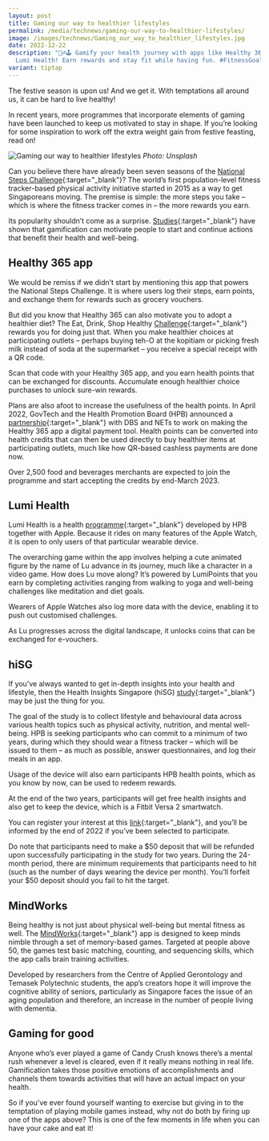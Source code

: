 ```yaml
---
layout: post
title: Gaming our way to healthier lifestyles
permalink: /media/technews/gaming-our-way-to-healthier-lifestyles/
image: /images/technews/Gaming_our_way_to_healthier_lifestyles.jpg
date: 2022-12-22
description: "🏃‍♂️🕹️ Gamify your health journey with apps like Healthy 365 and
  Lumi Health! Earn rewards and stay fit while having fun. #FitnessGoals"
variant: tiptap
---
```

The festive season is upon us! And we get it. With temptations all around us, it can be hard to live healthy!

In recent years, more programmes that incorporate elements of gaming have been launched to keep us motivated to stay in shape. If you’re looking for some inspiration to work off the extra weight gain from festive feasting, read on!

![Gaming our way to healthier lifestyles](/images/technews/steps.jpg)
*Photo: Unsplash*

Can you believe there have already been seven seasons of the [National Steps Challenge](https://www.tech.gov.sg/media/technews/stepping-up-to-the-healthy-challenge){:target="_blank"}? The world’s first population-level fitness tracker-based physical activity initiative started in 2015 as a way to get Singaporeans moving. The premise is simple: the more steps you take – which is where the fitness tracker comes in – the more rewards you earn. 

Its popularity shouldn’t come as a surprise. [Studies](https://pubmed.ncbi.nlm.nih.gov/30135818/){:target="_blank"} have shown that gamification can motivate people to start and continue actions that benefit their health and well-being. 

## Healthy 365 app

We would be remiss if we didn’t start by mentioning this app that powers the National Steps Challenge. It is where users log their steps, earn points, and exchange them for rewards such as grocery vouchers.

But did you know that Healthy 365 can also motivate you to adopt a healthier diet? The Eat, Drink, Shop Healthy [Challenge](https://www.healthhub.sg/programmes/136/eat-drink-shop-healthy-challenge){:target="_blank"} rewards you for doing just that. When you make healthier choices at participating outlets – perhaps buying teh-O at the kopitiam or picking fresh milk instead of soda at the supermarket – you receive a special receipt with a QR code. 

Scan that code with your Healthy 365 app, and you earn health points that can be exchanged for discounts. Accumulate enough healthier choice purchases to unlock sure-win rewards. 

Plans are also afoot to increase the usefulness of the health points. In April 2022, GovTech and the Health Promotion Board (HPB) announced a [partnership](https://www.businesstimes.com.sg/sme/dbs-partners-govtech-nets-hpb-to-launch-digital-payment-method-for-healthier-fb-options){:target="_blank"} with DBS and NETs to work on making the Healthy 365 app a digital payment tool. Health points can be converted into health credits that can then be used directly to buy healthier items at participating outlets, much like how QR-based cashless payments are done now. 

Over 2,500 food and beverages merchants are expected to join the programme and start accepting the credits by end-March 2023.

## Lumi Health

Lumi Health is a health [programme](https://www.lumihealth.sg){:target="_blank"} developed by HPB together with Apple. Because it rides on many features of the Apple Watch, it is open to only users of that particular wearable device. 

The overarching game within the app involves helping a cute animated figure by the name of Lu advance in its journey, much like a character in a video game. How does Lu move along? It’s powered by LumiPoints that you earn by completing activities ranging from walking to yoga and well-being challenges like meditation and diet goals. 

Wearers of Apple Watches also log more data with the device, enabling it to push out customised challenges. 

As Lu progresses across the digital landscape, it unlocks coins that can be exchanged for e-vouchers. 

## hiSG

If you’ve always wanted to get in-depth insights into your health and lifestyle, then the Health Insights Singapore (hiSG) [study](https://hpb.gov.sg/healthy-living/hisg){:target="_blank"} may be just the thing for you. 

The goal of the study is to collect lifestyle and behavioural data across various health topics such as physical activity, nutrition, and mental well-being. HPB is seeking participants who can commit to a minimum of two years, during which they should wear a fitness tracker – which will be issued to them – as much as possible, answer questionnaires, and log their meals in an app. 

Usage of the device will also earn participants HPB health points, which as you know by now, can be used to redeem rewards. 

At the end of the two years, participants will get free health insights and also get to keep the device, which is a Fitbit Versa 2 smartwatch. 

You can register your interest at this [link](https://form.gov.sg/#!/5e52b08786290e0013b5e8f1){:target="_blank"}, and you’ll be informed by the end of 2022 if you’ve been selected to participate. 

Do note that participants need to make a $50 deposit that will be refunded upon successfully participating in the study for two years. During the 24-month period, there are minimum requirements that participants need to hit (such as the number of days wearing the device per month). You’ll forfeit your $50 deposit should you fail to hit the target. 

## MindWorks

Being healthy is not just about physical well-being but mental fitness as well. The [MindWorks](https://www.straitstimes.com/singapore/brain-training-game-launched-to-boost-seniors-cognitive-health){:target="_blank"} app is designed to keep minds nimble through a set of memory-based games. Targeted at people above 50, the games test basic matching, counting, and sequencing skills, which the app calls brain training activities. 

Developed by researchers from the Centre of Applied Gerontology and Temasek Polytechnic students, the app’s creators hope it will improve the cognitive ability of seniors, particularly as Singapore faces the issue of an aging population and therefore, an increase in the number of people living with dementia.

## Gaming for good

Anyone who’s ever played a game of Candy Crush knows there’s a mental rush whenever a level is cleared, even if it really means nothing in real life. Gamification takes those positive emotions of accomplishments and channels them towards activities that will have an actual impact on your health. 

So if you’ve ever found yourself wanting to exercise but giving in to the temptation of playing mobile games instead, why not do both by firing up one of the apps above? This is one of the few moments in life when you can have your cake and eat it!